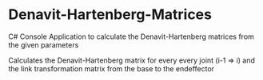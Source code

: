 # Denavit-Hartenberg-Matrices
C# Console Application to calculate the Denavit-Hartenberg matrices from the given parameters

Calculates the Denavit-Hartenberg matrix for every every joint (i-1 => i) and the link transformation matrix from the base to the endeffector


